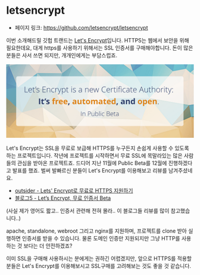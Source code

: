 # letsencrypt

- 페이지 링크: https://github.com/letsencrypt/letsencrypt

이번 소개해드릴 깃헙 트랜드는 [Let's Encrypt](https://letsencrypt.org/)입니다.
HTTPS는 웹에서 보안을 위해 필요한데요, 대게 https를 사용하기 위해서는 SSL 인증서를 구매해야합니다. 돈이 많은 분들은 사서 쓰면 되지만, 개개인에게는 부담스럽죠.

![이미지](../img/022-19.png)

Let's Encrypt는 SSL을 무료로 보급해 HTTPS를 누구든지 손쉽게 사용할 수 있도록 하는 프로젝트입니다. 작년에 프로젝트를 시작하면서 무료 SSL에 목말라있는 많은 사람들의 관심을 받아온 프로젝트죠. 드디어 지난 11월에 Public Beta를  12월에 진행하겠다고 발표를 했죠. 벌써 발빠르신 분들이 Let's Encrypt를 이용해보고 리뷰를 남겨주셨네요.

* [outsider - Lets' Encrypt로 무료로 HTTPS 지원하기](http://blog.outsider.ne.kr/1178)
* [블로그5 - Let’s Encrypt, 무료 인증서 Beta](https://wpu.kr/tip/lets-encrypt-beta/)

(사실 제가 영어도 짧고.. 인증서 관련해 전혀 몰라.. 이 블로그들 리뷰를 많이 참고했습니다..)

apache, standalone, webroot 그리고 nginx를 지원하며, 프로젝트를 clone 받아 실행하면 인증서를 받을 수 있습니다. 물론 도메인 인증만 지원되지만 그냥 HTTP를 사용하는 것 보다는 더 안전하겠죠?

이미 SSL을 구매해 사용하시는 분에게는 권하긴 어렵겠지만, 앞으로 HTTPS를 적용할 분들은 Let's Encrypt를 이용해보시고 SSL구매를 고려해보는 것도 좋을 것 같습니다. 
